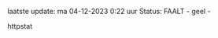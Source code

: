 laatste update: 
ma 04-12-2023  0:22   uur 
Status: FAALT - geel - 
<div class="service Y">httpstat</div>